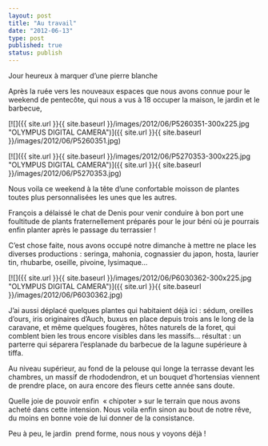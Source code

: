 ```yaml
---
layout: post
title: "Au travail"
date: "2012-06-13"
type: post
published: true
status: publish
---
```


Jour heureux à marquer d’une pierre blanche

Après la ruée vers les nouveaux espaces que nous avons connue pour le weekend de pentecôte, qui nous a vus à 18 occuper la maison, le jardin et le barbecue,

[![]({{ site.url }}{{ site.baseurl }}/images/2012/06/P5260351-300x225.jpg "OLYMPUS DIGITAL CAMERA")]({{ site.url }}{{ site.baseurl }}/images/2012/06/P5260351.jpg)

[![]({{ site.url }}{{ site.baseurl }}/images/2012/06/P5270353-300x225.jpg "OLYMPUS DIGITAL CAMERA")]({{ site.url }}{{ site.baseurl }}/images/2012/06/P5270353.jpg)

Nous voila ce weekend à la tête d’une confortable moisson de plantes toutes plus personnalisées les unes que les autres.

François a délaissé le chat de Denis pour venir conduire à bon port une foultitude de plants fraternellement préparés pour le jour béni où je pourrais enfin planter après le passage du terrassier !

C’est chose faite, nous avons occupé notre dimanche à mettre ne place les diverses productions : seringa, mahonia, cognassier du japon, hosta, laurier tin, rhubarbe, oseille, pivoine, lysimaque…

[![]({{ site.url }}{{ site.baseurl }}/images/2012/06/P6030362-300x225.jpg "OLYMPUS DIGITAL CAMERA")]({{ site.url }}{{ site.baseurl }}/images/2012/06/P6030362.jpg)

J’ai aussi déplacé quelques plantes qui habitaient déjà ici : sédum, oreilles d’ours, iris originaires d’Auch, buxus en place depuis trois ans le long de la caravane, et même quelques fougères, hôtes naturels de la foret, qui comblent bien les trous encore visibles dans les massifs... résultat : un parterre qui séparera l’esplanade du barbecue de la lagune supérieure à tiffa.

Au niveau supérieur, au fond de la pelouse qui longe la terrasse devant les chambres, un massif de rhododendron, et un bouquet d’hortensias viennent de prendre place, on aura encore des fleurs cette année sans doute.

Quelle joie de pouvoir enfin  « chipoter » sur le terrain que nous avons acheté dans cette intension. Nous voila enfin sinon au bout de notre rêve, du moins en bonne voie de lui donner de la consistance.

Peu à peu, le jardin  prend forme, nous nous y voyons déjà !
